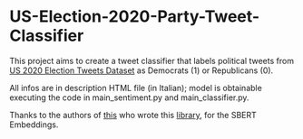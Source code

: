 # US-Election-2020-Party-Tweet-Classifier

This project aims to create a tweet classifier that labels political tweets from [US 2020 Election Tweets Dataset](https://www.kaggle.com/datasets/manchunhui/us-election-2020-tweets) as Democrats (1) or Republicans (0).

All infos are in description HTML file (in Italian); model is obtainable executing the code in main_sentiment.py and main_classifier.py.

Thanks to the authors of [this](https://arxiv.org/abs/1908.10084) who wrote this [library](https://sbert.net/), for the SBERT Embeddings.
